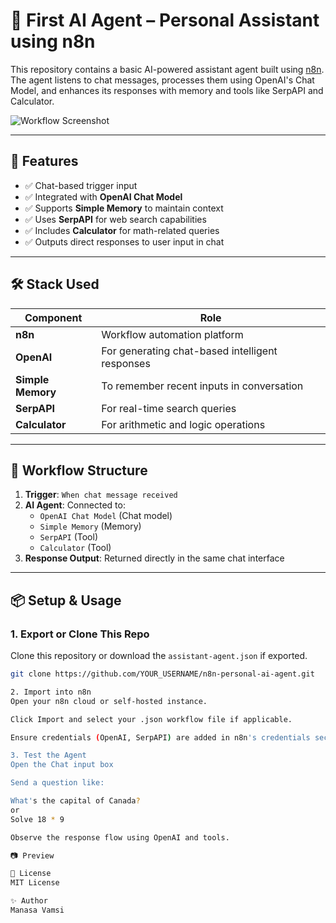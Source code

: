 # 🤖 First AI Agent – Personal Assistant using n8n

This repository contains a basic AI-powered assistant agent built using [n8n](https://n8n.io). The agent listens to chat messages, processes them using OpenAI's Chat Model, and enhances its responses with memory and tools like SerpAPI and Calculator.

![Workflow Screenshot](./1101085a-5092-4c80-87b9-70803ed52047.png)

---

## 🚀 Features

- ✅ Chat-based trigger input  
- ✅ Integrated with **OpenAI Chat Model**  
- ✅ Supports **Simple Memory** to maintain context  
- ✅ Uses **SerpAPI** for web search capabilities  
- ✅ Includes **Calculator** for math-related queries  
- ✅ Outputs direct responses to user input in chat

---

## 🛠️ Stack Used

| Component | Role |
|----------|------|
| **n8n** | Workflow automation platform |
| **OpenAI** | For generating chat-based intelligent responses |
| **Simple Memory** | To remember recent inputs in conversation |
| **SerpAPI** | For real-time search queries |
| **Calculator** | For arithmetic and logic operations |

---

## 🧩 Workflow Structure

1. **Trigger**: `When chat message received`
2. **AI Agent**: Connected to:
   - `OpenAI Chat Model` (Chat model)
   - `Simple Memory` (Memory)
   - `SerpAPI` (Tool)
   - `Calculator` (Tool)
3. **Response Output**: Returned directly in the same chat interface

---

## 📦 Setup & Usage

### 1. Export or Clone This Repo
Clone this repository or download the `assistant-agent.json` if exported.

```bash
git clone https://github.com/YOUR_USERNAME/n8n-personal-ai-agent.git

2. Import into n8n
Open your n8n cloud or self-hosted instance.

Click Import and select your .json workflow file if applicable.

Ensure credentials (OpenAI, SerpAPI) are added in n8n's credentials section.

3. Test the Agent
Open the Chat input box

Send a question like:

What's the capital of Canada?
or
Solve 18 * 9

Observe the response flow using OpenAI and tools.

📷 Preview

📜 License
MIT License

✨ Author
Manasa Vamsi
